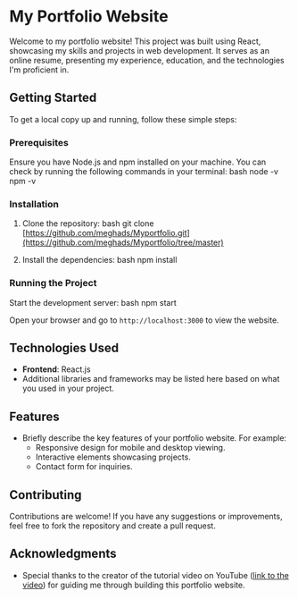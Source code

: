 # My Portfolio Website

Welcome to my portfolio website! This project was built using React, showcasing my skills and projects in web development. It serves as an online resume, presenting my experience, education, and the technologies I'm proficient in.

## Getting Started

To get a local copy up and running, follow these simple steps:

### Prerequisites

Ensure you have Node.js and npm installed on your machine. You can check by running the following commands in your terminal:
bash node -v npm -v


### Installation

1. Clone the repository:
    bash git clone [https://github.com/meghads/Myportfolio.git](https://github.com/meghads/Myportfolio/tree/master)

2. Install the dependencies:
    bash npm install

  
### Running the Project

Start the development server:
bash npm start
 

Open your browser and go to `http://localhost:3000` to view the website.

## Technologies Used

- **Frontend**: React.js
- Additional libraries and frameworks may be listed here based on what you used in your project.

## Features

- Briefly describe the key features of your portfolio website. For example:
  - Responsive design for mobile and desktop viewing.
  - Interactive elements showcasing projects.
  - Contact form for inquiries.

## Contributing

Contributions are welcome! If you have any suggestions or improvements, feel free to fork the repository and create a pull request.


## Acknowledgments

- Special thanks to the creator of the tutorial video on YouTube ([link to the video](https://www.youtube.com/watch?v=YQCDUJ6hhNY)) for guiding me through building this portfolio website.

